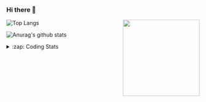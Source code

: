 ### Hi there 👋

<!--
**tao8687/tao8687** is a ✨ _special_ ✨ repository because its `README.md` (this file) appears on your GitHub profile.

Here are some ideas to get you started:

- 🔭 I’m currently working on ...
- 🌱 I’m currently learning ...
- 👯 I’m looking to collaborate on ...
- 🤔 I’m looking for help with ...
- 💬 Ask me about ...
- 📫 How to reach me: ...
- 😄 Pronouns: ...
- ⚡ Fun fact: ...
-->

<img align='right' src="https://media.giphy.com/media/M9gbBd9nbDrOTu1Mqx/giphy.gif" width="200">

  
![Top Langs](https://github-readme-stats.vercel.app/api/top-langs/?username=tao8687&layout=compact&title_color=23238E&text_color=A67D3D)

![Anurag's github stats](https://github-readme-stats.vercel.app/api?username=tao8687&show_icons=true&&text_color=A67D3D&title_color=23238E&show_icons=false&count_private=true&hide=stars)

<details>
  <summary>:zap: Coding Stats</summary>
  <b>
<!--START_SECTION:waka-->

```text
From: 08 June 2022 - To: 15 June 2022

C                 2 hrs 43 mins   ██████████▓░░░░░░░░░░░░░░   42.64 %
C++               1 hr 47 mins    ███████░░░░░░░░░░░░░░░░░░   28.05 %
Python            1 hr 8 mins     ████▒░░░░░░░░░░░░░░░░░░░░   17.76 %
Makefile          31 mins         ██░░░░░░░░░░░░░░░░░░░░░░░   08.20 %
Text              12 mins         ▓░░░░░░░░░░░░░░░░░░░░░░░░   03.21 %
CSS               0 secs          ░░░░░░░░░░░░░░░░░░░░░░░░░   00.07 %
```

<!--END_SECTION:waka-->
</details>
